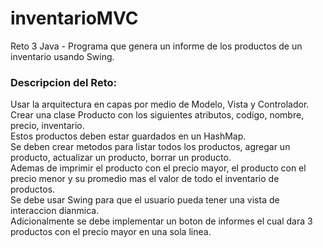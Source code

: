 # inventarioMVC
Reto 3 Java - Programa que genera un informe de los productos de un inventario usando Swing.

### Descripcion del Reto:

Usar la arquitectura en capas por medio de Modelo, Vista y Controlador.<br>
Crear una clase Producto con los siguientes atributos, codigo, nombre, precio, inventario. <br>
Estos productos deben estar guardados en un HashMap. <br>
Se deben crear metodos para listar todos los productos, agregar un producto, actualizar un producto, borrar un producto. <br>
Ademas de imprimir el producto con el precio mayor, el producto con el precio menor y su promedio mas el valor de todo el inventario de productos. <br>
Se debe usar Swing para que el usuario pueda tener una vista de interaccion dianmica. <br>
Adicionalmente se debe implementar un boton de informes el cual dara 3 productos con el precio mayor en una sola linea.<br>
